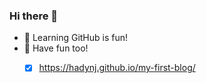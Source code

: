 ### Hi there 👋 
- 🌱 Learning GitHub is fun!
- 🔭 Have fun too!
     - [x] https://hadynj.github.io/my-first-blog/


<!--
**Hadynj/hadynj** is a ✨ _special_ ✨ repository because its `README.md` (this file) appears on your GitHub profile.

Here are some ideas to get you started:

- 🔭 I’m currently working on ...
- 🌱 I’m currently learning ...
- 👯 I’m looking to collaborate on ...
- 🤔 I’m looking for help with ...
- 💬 Ask me about ...
- 📫 How to reach me: ...
- 😄 Pronouns: ...
- ⚡ Fun fact: ...
-->
